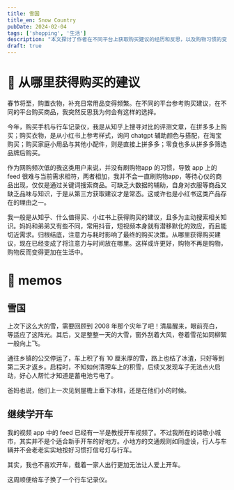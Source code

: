 ```yaml
---
title: 雪国
title_en: Snow Country
pubDate: 2024-02-04
tags: ['shopping', '生活']
description: "本文探讨了作者在不同平台上获取购买建议的经历和反思，以及购物习惯的变化。"
draft: true
---
```


# 🛒 从哪里获得购买的建议

春节将至，购置衣物，补充日常用品变得频繁。在不同的平台参考购买建议，在不同的平台购买商品，我突然反思我为何会有这样的选择。

今年，购买手机与行车记录仪，我是从知乎上搜寻对比的评测文章，在拼多多上购买；购买衣物，是从小红书上参考样式，询问 chatgpt 辅助颜色与搭配，在淘宝购买；购买家庭小用品与其他小配件，则是直接上拼多多；零食也多从拼多多筛选品牌后购买。

作为网购频次低的我这类用户来说，并没有刷购物app 的习惯，导致 app 上的 feed 很难与当前需求相符，两者相加，我并不会一直刷购物app，等待心仪的商品出现，仅仅是通过关键词搜索商品。可缺乏大数据的辅助，自身对衣服等商品又缺乏品味与知识，于是从第三方获取建议才是常态。这或许也是小红书这类产品存在的理由之一。

我一般是从知乎、什么值得买、小红书上获得购买的建议，且多为主动搜索相关知识。妈妈和弟弟又有些不同，常用抖音，短视频本身就有潜移默化的效应，而且能切近需求。归根结底，注意力与耗时影响了最终的购买决策。从哪里获得购买建议，现在已经变成了将注意力与时间放在哪里。这样或许更好，购物不再是购物，购物反而变得更加在生活中。

# 📝 memos

## 雪国

上次下这么大的雪，需要回顾到 2008 年那个灾年了吧！清晨醒来，眼前亮白，等适应了这阵光。其后，又是整整一天的大雪，窗外刮着大风，卷着雪花如同柳絮一般向上飞。

通往乡镇的公交停运了，车上积了有 10 厘米厚的雪，路上也结了冰渣，只好等到第二天才返乡。启程时，不知如何清理车上的积雪，后续又发现车子无法点火启动，好心人帮忙才知道是蓄电池亏电了。

爸妈也说，他们上一次见到屋檐上垂下冰柱，还是在他们小的时候。

## 继续学开车

我的视频 app 中的 feed 已经有一半是教授开车视频了。不过我所在的诗歌小城市，其实并不是个适合新手开车的好地方。小地方的交通规则如同虚设，行人与车辆并不会老老实实地按好习惯打信号灯与行车。

其实，我也不喜欢开车，载着一家人出行更加无法让人爱上开车。

这周顺便给车子换了一个行车记录仪。